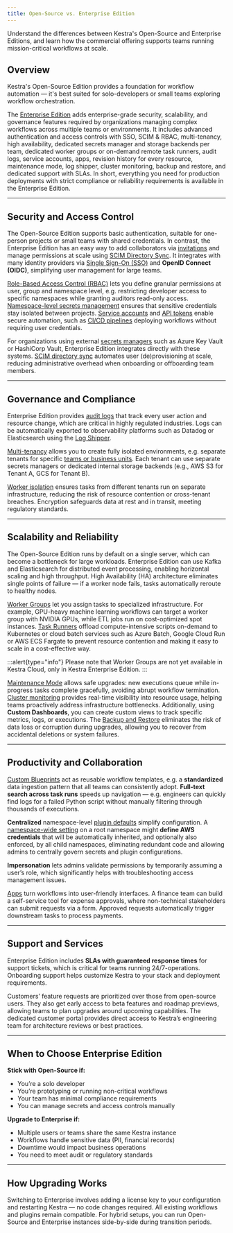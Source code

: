 ```yaml
---
title: Open-Source vs. Enterprise Edition
---
```


Understand the differences between Kestra's Open-Source and Enterprise Editions, and learn how the commercial offering supports teams running mission-critical workflows at scale.

## Overview

Kestra's Open-Source Edition provides a foundation for workflow automation — it's best suited for solo-developers or small teams exploring workflow orchestration.

The [Enterprise Edition](06.enterprise/index.md) adds enterprise-grade security, scalability, and governance features required by organizations managing complex workflows across multiple teams or environments. It includes advanced authentication and access controls with SSO, SCIM & RBAC, multi-tenancy, high availability, dedicated secrets manager and storage backends per team, dedicated worker groups or on-demand remote task runners, audit logs, service accounts, apps, revision history for every resource, maintenance mode, log shipper, cluster monitoring, backup and restore, and dedicated support with SLAs. In short, everything you need for production deployments with strict compliance or reliability requirements is available in the Enterprise Edition.

---

## Security and Access Control

The Open-Source Edition supports basic authentication, suitable for one-person projects or small teams with shared credentials. In contrast, the Enterprise Edition has an easy way to add collaborators via [invitations](06.enterprise/03.auth/invitations.md) and manage permissions at scale using [SCIM Directory Sync](06.enterprise/03.auth/scim/index.md). It integrates with many identity providers via [Single Sign-On (SSO)](06.enterprise/03.auth/sso/index.md) and **OpenID Connect (OIDC)**, simplifying user management for large teams.

[Role-Based Access Control (RBAC)](06.enterprise/03.auth/rbac.md) lets you define granular permissions at user, group and namespace level, e.g. restricting developer access to specific namespaces while granting auditors read-only access. [Namespace-level secrets management](06.enterprise/02.governance/secrets.md) ensures that sensitive credentials stay isolated between projects. [Service accounts](06.enterprise/03.auth/service-accounts.md) and [API tokens](06.enterprise/03.auth/api-tokens.md) enable secure automation, such as [CI/CD pipelines](version-control-cicd/index.md) deploying workflows without requiring user credentials.

For organizations using external [secrets managers](06.enterprise/02.governance/secrets-manager.md) such as Azure Key Vault or HashiCorp Vault, Enterprise Edition integrates directly with these systems. [SCIM directory sync](06.enterprise/03.auth/scim/index.md) automates user (de)provisioning at scale, reducing administrative overhead when onboarding or offboarding team members.

---

## Governance and Compliance

Enterprise Edition provides [audit logs](06.enterprise/02.governance/06.audit-logs.md) that track every user action and resource change, which are critical in highly regulated industries. Logs can be automatically exported to observability platforms such as Datadog or Elasticsearch using the [Log Shipper](06.enterprise/02.governance/logshipper.md).

[Multi-tenancy](06.enterprise/02.governance/tenants.md) allows you to create fully isolated environments, e.g. separate tenants for specific [teams or business units](14.best-practices/8.business-unit-separation.md). Each tenant can use separate secrets managers or dedicated internal storage backends (e.g., AWS S3 for Tenant A, GCS for Tenant B).

[Worker isolation](06.enterprise/04.scalability/worker-isolation.md) ensures tasks from different tenants run on separate infrastructure, reducing the risk of resource contention or cross-tenant breaches. Encryption safeguards data at rest and in transit, meeting regulatory standards.

---

## Scalability and Reliability

The Open-Source Edition runs by default on a single server, which can become a bottleneck for large workloads. Enterprise Edition can use Kafka and Elasticsearch for distributed event processing, enabling horizontal scaling and high throughput. High Availability (HA) architecture eliminates single points of failure — if a worker node fails, tasks automatically reroute to healthy nodes.

[Worker Groups](06.enterprise/04.scalability/worker-group.md) let you assign tasks to specialized infrastructure. For example, GPU-heavy machine learning workflows can target a worker group with NVIDIA GPUs, while ETL jobs run on cost-optimized spot instances. [Task Runners](06.enterprise/04.scalability/task-runners.md) offload compute-intensive scripts on-demand to Kubernetes or cloud batch services such as Azure Batch, Google Cloud Run or AWS ECS Fargate to prevent resource contention and making it easy to scale in a cost-effective way.

:::alert{type="info"}
Please note that Worker Groups are not yet available in Kestra Cloud, only in Kestra Enterprise Edition.
:::

[Maintenance Mode](06.enterprise/05.instance/maintenance-mode.md) allows safe upgrades: new executions queue while in-progress tasks complete gracefully, avoiding abrupt workflow termination. [Cluster monitoring](06.enterprise/05.instance/index.md) provides real-time visibility into resource usage, helping teams proactively address infrastructure bottlenecks. Additionally, using **Custom Dashboards**, you can create custom views to track specific metrics, logs, or executions. The [Backup and Restore](09.administrator-guide/backup-and-restore.md) eliminates the risk of data loss or corruption during upgrades, allowing you to recover from accidental deletions or system failures.

---

## Productivity and Collaboration

[Custom Blueprints](06.enterprise/02.governance/custom-blueprints.md) act as reusable workflow templates, e.g. a **standardized** data ingestion pattern that all teams can consistently adopt. **Full-text search across task runs** speeds up navigation — e.g. engineers can quickly find logs for a failed Python script without manually filtering through thousands of executions.

**Centralized** namespace-level [plugin defaults](06.enterprise/02.governance/07.namespace-management.md) simplify configuration. A [namespace-wide setting](06.enterprise/02.governance/07.namespace-management.md) on a root namespace might **define AWS credentials** that will be automatically inherited, and optionally also enforced, by all child namespaces, eliminating redundant code and allowing admins to centrally govern secrets and plugin configurations.

**Impersonation** lets admins validate permissions by temporarily assuming a user’s role, which significantly helps with troubleshooting access management issues.

[Apps](06.enterprise/04.scalability/apps.md) turn workflows into user-friendly interfaces. A finance team can build a self-service tool for expense approvals, where non-technical stakeholders can submit requests via a form. Approved requests automatically trigger downstream tasks to process payments.

---

## Support and Services

Enterprise Edition includes **SLAs with guaranteed response times** for support tickets, which is critical for teams running 24/7-operations. Onboarding support helps customize Kestra to your stack and deployment requirements.

Customers’ feature requests are prioritized over those from open-source users. They also get early access to beta features and roadmap previews, allowing teams to plan upgrades around upcoming capabilities. The dedicated customer portal provides direct access to Kestra’s engineering team for architecture reviews or best practices.

---

## When to Choose Enterprise Edition

**Stick with Open-Source if:**
- You’re a solo developer
- You’re prototyping or running non-critical workflows
- Your team has minimal compliance requirements
- You can manage secrets and access controls manually

**Upgrade to Enterprise if:**
- Multiple users or teams share the same Kestra instance
- Workflows handle sensitive data (PII, financial records)
- Downtime would impact business operations
- You need to meet audit or regulatory standards

---

## How Upgrading Works

Switching to Enterprise involves adding a license key to your configuration and restarting Kestra — no code changes required. All existing workflows and plugins remain compatible. For hybrid setups, you can run Open-Source and Enterprise instances side-by-side during transition periods.
